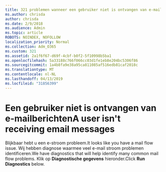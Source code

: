```yaml
---
title: 321 problemen wanneer een gebruiker niet is ontvangen van e-mail
ms.author: chrisda
author: chrisda
ms.date: 2/9/2018
ms.audience: Admin
ms.topic: article
ROBOTS: NOINDEX, NOFOLLOW
localization_priority: Normal
ms.collection: Adm_O365
ms.custom: 321
ms.assetid: 2a1f6f67-d69f-4cbf-b0f2-5f10998b5ba1
ms.openlocfilehash: 5a33188c766f066cc03d1fe1eb8e204bc5306f86
ms.sourcegitcommit: 1a4b8fa9e38a95ca811085af516edb81caf2018c
ms.translationtype: MT
ms.contentlocale: nl-NL
ms.lasthandoff: 04/13/2019
ms.locfileid: "31856399"
---
```

# <a name="a-user-isnt-receiving-email-messages"></a><span data-ttu-id="07f0c-102">Een gebruiker niet is ontvangen van e-mailberichten</span><span class="sxs-lookup"><span data-stu-id="07f0c-102">A user isn't receiving email messages</span></span>

<span data-ttu-id="07f0c-103">Blijkbaar hebt u een e-stroom probleem.</span><span class="sxs-lookup"><span data-stu-id="07f0c-103">It looks like you have a mail flow issue.</span></span> <span data-ttu-id="07f0c-104">Wij hebben diagnose waarmee veel e-mail stroom problemen identificeren.</span><span class="sxs-lookup"><span data-stu-id="07f0c-104">We have diagnostics that will help identify many common mail flow problems.</span></span> <span data-ttu-id="07f0c-105">Klik op **Diagnostische gegevens** hieronder.</span><span class="sxs-lookup"><span data-stu-id="07f0c-105">Click **Run Diagnostics** below.</span></span>
 